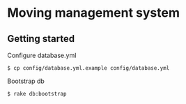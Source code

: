 # Moving management system

## Getting started

Configure database.yml

```
$ cp config/database.yml.example config/database.yml
```

Bootstrap db

```
$ rake db:bootstrap
```